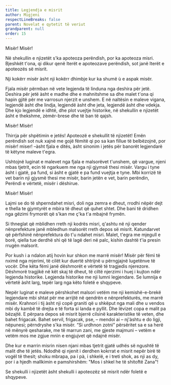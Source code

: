 ```yaml
---
title: Legjendja e misrit
author: Migjeni
respectLineBreaks: false
parent: Novelat e qytetit të veriut
grandparent: null
order: 15
---
```


Misër! Misër!

Në shekullin e njizetët s'ka apoteoza perëndìsh, por ka apoteoza misri. 
Bjeshkët t'ona, qi dikur qenë lterët e apoteozave perëndìsh, sot janë 
lterët e apoteozës së misrit.

Nji kokërr misër àsht nji kokërr dhimbje kur ka shumë ù e aspak misër.

Fjala misër përmban në vete legjenda të linduna nga deshira për jetë. 
Deshira për jetë àsht e madhe dhe e mahnitshme sa dhe malet t'ona qi 
hapin gjitë për me varrosun njerzit e unshem. E në naltësìn e maleve 
vigana, legjendë àsht dhe lindja, legjendë àsht dhe jeta, legjendë 
àsht dhe vdekja. Dhe kjo legjendë e idhtë, dhe plot vuejtje historike, 
në shekullin e njizetët àsht e thekshme, zèmër-brese dhe të ban të qajsh.

Misër! Misër!

Thirrja për shpëtimin e jetës! Apoteozë e shekullit të njizetët! Emën 
perëndìsh sot nuk xajnë me gojë fëmitë qi po sa kan fillue të belbëzojnë, 
por misër! miser! –àsht fjala e ditës, àsht sinonim i jetës për banorët 
legjendarë të këtyne maleve t'egra.

Ushtojnë luginat e malevet nga fjala e malsorëvet t'unshem, që vargue, 
njeni mbas tjetrit, ecin të ngarkuem me nga nji gjymsë thesi misër. 
Vargu i tyne àsht i gjatë, pa fund, si àsht e gjatë e pa fund vuejtja 
e tyne. Mbi korrizë të vet barin nji gjysmë thesi me misër, barin 
jetën e vet, barin perëndin, Perëndì e vërtetë, misër i dëshirue.

Misër! Misër!

Lajmi se do të shperndahet misri, doli nga zemra e dheut, rrodhi nëpër 
dejt e thella te gjymtyrët e mbira të dheut që quhet shtet. Dhe bani 
të dridhen nga gëzimi frymorët që s'kan me ç'ka t'a mbajnë frymën.

Si thneglat që mblidhen rreth nji kodrës misri, q'ashtu në nji qender 
nënprefekture janë mbledhun malsorët rreth depos së misrit. Katundarvet 
që përfshinë nënprefektura do t'u ndahet misri. Malet, t'egra me mjegull 
e borë, qiella tue derdhë shì që të lagë deri në palc, kishin dashtë 
t'ia presin rrugën malsorit.

Por kush i a ndalon atij hovin kur shkon me marrë misër! Misër për 
fëmì të nximë nga mjerimi, të cilët kur duertë shtrijnë u përngjajnë 
lugetënve të vocër. Dhe këta fëmì janë dëshmorët e vërtetë të tragjedìs 
njerezore. Dëshmorë tragjikë në kët skaj të dheut, të ciltë njerzimi 
i huej i kujton ndër legjenda historike. Legjenda historike me nji 
lumnì legjendare. Se lumnija e vërtetë àsht larg, tepër larg nga këto 
foletë e shqypeve.

Nepër luginat e maleve përshkohet malsori vetëm me nji kemishë-e-brekë 
legjendare mbi shtat për me arrijtë në qendrën e nënprefekturës, me 
marrë misër. Krahnori i tij àsht nji copë graniti që u shkëput nga mali 
dhe u vendos mbi dy kambë të drejta e të forta si landa e pyllit.
Dhe lëvizet copa e malit pa bëzajtë. E përpara depos së misrit bjerrë 
cilsinë karakteristike të veten, dhe bahet frigacak. Bahet servil, 
frigacak, pse, – mendoi ai – nj'àshtu e do ligji, nëpunesi; përndryshe 
s'ka misër. “Si urdhnon zotnì” përsëritet sa e sa herë në mënyrë 
qesharake, me të marrun zani, me gjeste majmuni – vetëm e vetëm mos 
me zgjue mnìn e engjujvet që ndajnë misër.

Dhe kur e marrin misrin nisen njani mbas tjetrit gjatë udhës së ngushtë 
të malit dhe të jetës. Ndodhë qi njenit i derdhen kokrrat e misrit 
nepër birë të vogël të thesit; shoku mbrapa, pa i pà, i shkelë, e i 
treti shok, as nji as dy, por i a hjedh mallkimin e pamshirshëm: 
"Mos i shkel he të shitoftë Zana"!

Se shekulli i njizetët àsht shekulli i apoteozëz së misrit ndër 
foletë e shqypeve.
